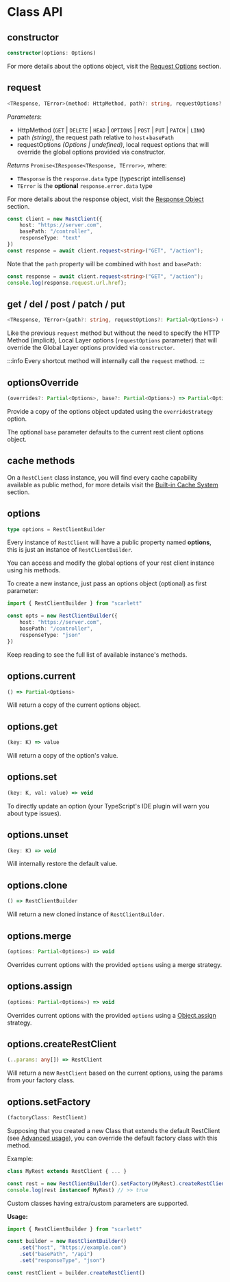 # Class API

## constructor

```ts
constructor(options: Options)
```

For more details about the options object, visit the [Request Options](/api/request-options) section.

## request

```ts
<TResponse, TError>(method: HttpMethod, path?: string, requestOptions?: Partial<Options>) => Promise<IResponse<TResponse, TError>>
```

*Parameters*:
* HttpMethod (`GET` | `DELETE` | `HEAD` | `OPTIONS` | `POST` | `PUT` | `PATCH` | `LINK`)
* path *(string)*, the request path relative to `host`+`basePath`
* requestOptions *(Options | undefined)*, local request options that will override the global options provided via constructor.

*Returns* `Promise<IResponse<TResponse, TError>>`, where:
 * `TResponse` is the `response.data` type (typescript intellisense)
 * `TError` is the **optional** `response.error.data` type

For more details about the response object, visit the [Response Object](/api/response-object) section.

```ts
const client = new RestClient({
	host: "https://server.com",
	basePath: "/controller",
	responseType: "text"
})
const response = await client.request<string>("GET", "/action");
```

Note that the `path` property will be combined with `host` and `basePath`:

```ts
const response = await client.request<string>("GET", "/action");
console.log(response.request.url.href);
```

## get / del / post / patch / put

```ts
<TResponse, TError>(path?: string, requestOptions?: Partial<Options>) => Promise<IResponse<TResponse, TError>>
```

Like the previous `request` method but without the need to specify the HTTP Method (implicit), Local Layer options (`requestOptions` parameter) that will override the Global Layer options provided via `constructor`.

:::info
Every shortcut method will internally call the `request` method.
:::

## optionsOverride

```ts
(overrides?: Partial<Options>, base?: Partial<Options>) => Partial<Options>
```
Provide a copy of the options object updated using the `overrideStrategy` option.

The optional `base` parameter defaults to the current rest client options object.

## cache methods

On a `RestClient` class instance, you will find every cache capability available as public method, for more details visit the [Built-in Cache System](/api/in-memory-cache) section.

## options

```ts
type options = RestClientBuilder
```


Every instance of `RestClient` will have a public property named **options**, this is just an instance of `RestClientBuilder`.

You can access and modify the global options of your rest client instance using his methods.

To create a new instance, just pass an options object (optional) as first parameter:

```ts
import { RestClientBuilder } from "scarlett"

const opts = new RestClientBuilder({
	host: "https://server.com",
	basePath: "/controller",
	responseType: "json"
})
```

Keep reading to see the full list of available instance's methods.

## options.current

```ts
() => Partial<Options>
```

Will return a copy of the current options object.

## options.get

```ts
(key: K) => value
```

Will return a copy of the option's value.

## options.set

```ts
(key: K, val: value) => void
```

To directly update an option (your TypeScript's IDE plugin will warn you about type issues).

## options.unset

```ts
(key: K) => void
```

Will internally restore the default value.

## options.clone

```ts
() => RestClientBuilder
```

Will return a new cloned instance of `RestClientBuilder`.

## options.merge

```ts
(options: Partial<Options>) => void
```

Overrides current options with the provided `options` using a merge strategy.

## options.assign

```ts
(options: Partial<Options>) => void
```

Overrides current options with the provided `options` using a [Object.assign](https://developer.mozilla.org/en-US/docs/Web/JavaScript/Reference/Global_Objects/Object/assign) strategy.

## options.createRestClient

```ts
(..params: any[]) => RestClient
```

Will return a new `RestClient` based on the current options, using the params from your factory class.

## options.setFactory

```ts
(factoryClass: RestClient)
```

Supposing that you created a new Class that extends the default RestClient (see [Advanced usage](#advanced-usage)), you can override the default factory class with this method.

Example:

```ts
class MyRest extends RestClient { ... }

const rest = new RestClientBuilder().setFactory(MyRest).createRestClient()
console.log(rest instanceof MyRest) // >> true
```

Custom classes having extra/custom parameters are supported.

**Usage:**

```ts
import { RestClientBuilder } from "scarlett"

const builder = new RestClientBuilder()
	.set("host", "https://example.com")
	.set("basePath", "/api")
	.set("responseType", "json")

const restClient = builder.createRestClient()
```